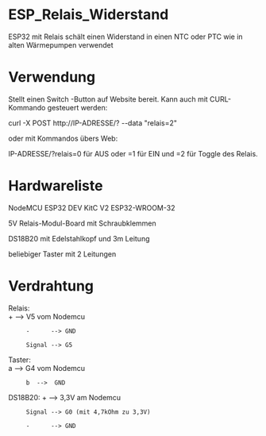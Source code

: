 # ESP_Relais_Widerstand
ESP32 mit Relais schält einen Widerstand in einen NTC oder PTC wie in alten Wärmepumpen verwendet

# Verwendung
Stellt einen Switch -Button auf Website bereit.
Kann auch mit CURL-Kommando gesteuert werden: 

curl -X POST http://IP-ADRESSE/? --data "relais=2"

oder mit Kommandos übers Web: 

IP-ADRESSE/?relais=0 für AUS oder =1 für EIN und =2 für Toggle des Relais.

# Hardwareliste
NodeMCU ESP32 DEV KitC V2 ESP32-WROOM-32

5V Relais-Modul-Board mit Schraubklemmen

DS18B20 mit Edelstahlkopf und 3m Leitung

beliebiger Taster mit 2 Leitungen

# Verdrahtung
Relais:  
         +      --> V5 vom Nodemcu

         -      --> GND
         
         Signal --> G5
         

Taster:  
         a  -->  G4 vom Nodemcu

         b  -->  GND
         

DS18B20: 
         +      --> 3,3V am Nodemcu  

         Signal --> G0 (mit 4,7kOhm zu 3,3V)
         
         -      --> GND
         
         
